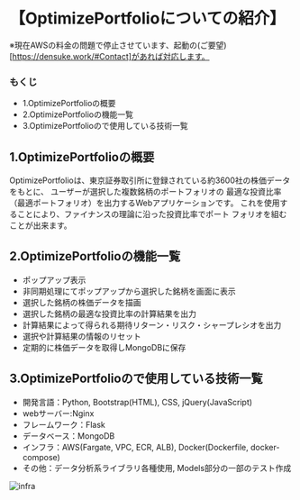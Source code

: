 # 【OptimizePortfolioについての紹介】

※現在AWSの料金の問題で停止させています、起動の(ご要望)[https://densuke.work/#Contact]があれば対応します。

### もくじ
- 1.OptimizePortfolioの概要
- 2.OptimizePortfolioの機能一覧
- 3.OptimizePortfolioので使用している技術一覧

## 1.OptimizePortfolioの概要
OptimizePortfolioは、東京証券取引所に登録されている約3600社の株価データをもとに、
ユーザーが選択した複数銘柄のポートフォリオの 最適な投資比率（最適ポートフォリオ）を出力するWebアプリケーションです。 
これを使用することにより、ファイナンスの理論に沿った投資比率でポート フォリオを組むことが出来ます。

## 2.OptimizePortfolioの機能一覧
- ポップアップ表示
- 非同期処理にてポップアップから選択した銘柄を画面に表示
- 選択した銘柄の株価データを描画
- 選択した銘柄の最適な投資比率の計算結果を出力
- 計算結果によって得られる期待リターン・リスク・シャープレシオを出力
- 選択や計算結果の情報のリセット
- 定期的に株価データを取得しMongoDBに保存

## 3.OptimizePortfolioので使用している技術一覧
- 開発言語：Python, Bootstrap(HTML), CSS, jQuery(JavaScript)
- webサーバー:Nginx
- フレームワーク：Flask 
- データベース：MongoDB
- インフラ：AWS(Fargate, VPC, ECR, ALB), Docker(Dockerfile, docker-compose)
- その他：データ分析系ライブラリ各種使用, Models部分の一部のテスト作成

![infra](https://opop-img.s3.us-east-2.amazonaws.com/OptimizePortfolio_infra.png) 
